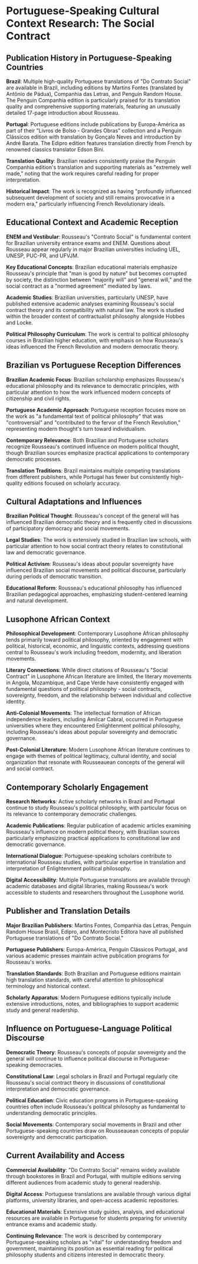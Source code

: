 # Portuguese-Speaking Cultural Context Research: The Social Contract

## Publication History in Portuguese-Speaking Countries

**Brazil**: Multiple high-quality Portuguese translations of "Do Contrato Social" are available in Brazil, including editions by Martins Fontes (translated by Antônio de Pádua), Companhia das Letras, and Penguin Random House. The Penguin Companhia edition is particularly praised for its translation quality and comprehensive supporting materials, featuring an unusually detailed 17-page introduction about Rousseau.

**Portugal**: Portuguese editions include publications by Europa-América as part of their "Livros de Bolso - Grandes Obras" collection and a Penguin Clássicos edition with translation by Gonçalo Neves and introduction by André Barata. The Edipro edition features translation directly from French by renowned classics translator Edson Bini.

**Translation Quality**: Brazilian readers consistently praise the Penguin Companhia edition's translation and supporting materials as "extremely well made," noting that the work requires careful reading for proper interpretation.

**Historical Impact**: The work is recognized as having "profoundly influenced subsequent development of society and still remains provocative in a modern era," particularly influencing French Revolutionary ideals.

## Educational Context and Academic Reception

**ENEM and Vestibular**: Rousseau's "Contrato Social" is fundamental content for Brazilian university entrance exams and ENEM. Questions about Rousseau appear regularly in major Brazilian universities including UEL, UNESP, PUC-PR, and UFVJM.

**Key Educational Concepts**: Brazilian educational materials emphasize Rousseau's principle that "man is good by nature" but becomes corrupted by society, the distinction between "majority will" and "general will," and the social contract as a "normed agreement" mediated by laws.

**Academic Studies**: Brazilian universities, particularly UNESP, have published extensive academic analyses examining Rousseau's social contract theory and its compatibility with natural law. The work is studied within the broader context of contractualist philosophy alongside Hobbes and Locke.

**Political Philosophy Curriculum**: The work is central to political philosophy courses in Brazilian higher education, with emphasis on how Rousseau's ideas influenced the French Revolution and modern democratic theory.

## Brazilian vs Portuguese Reception Differences

**Brazilian Academic Focus**: Brazilian scholarship emphasizes Rousseau's educational philosophy and its relevance to democratic principles, with particular attention to how the work influenced modern concepts of citizenship and civil rights.

**Portuguese Academic Approach**: Portuguese reception focuses more on the work as "a fundamental text of political philosophy" that was "controversial" and "contributed to the fervor of the French Revolution," representing modern thought's turn toward individualism.

**Contemporary Relevance**: Both Brazilian and Portuguese scholars recognize Rousseau's continued influence on modern political thought, though Brazilian sources emphasize practical applications to contemporary democratic processes.

**Translation Traditions**: Brazil maintains multiple competing translations from different publishers, while Portugal has fewer but consistently high-quality editions focused on scholarly accuracy.

## Cultural Adaptations and Influences

**Brazilian Political Thought**: Rousseau's concept of the general will has influenced Brazilian democratic theory and is frequently cited in discussions of participatory democracy and social movements.

**Legal Studies**: The work is extensively studied in Brazilian law schools, with particular attention to how social contract theory relates to constitutional law and democratic governance.

**Political Activism**: Rousseau's ideas about popular sovereignty have influenced Brazilian social movements and political discourse, particularly during periods of democratic transition.

**Educational Reform**: Rousseau's educational philosophy has influenced Brazilian pedagogical approaches, emphasizing student-centered learning and natural development.

## Lusophone African Context

**Philosophical Development**: Contemporary Lusophone African philosophy tends primarily toward political philosophy, oriented by engagement with political, historical, economic, and linguistic contexts, addressing questions central to Rousseau's work including freedom, modernity, and liberation movements.

**Literary Connections**: While direct citations of Rousseau's "Social Contract" in Lusophone African literature are limited, the literary movements in Angola, Mozambique, and Cape Verde have consistently engaged with fundamental questions of political philosophy - social contracts, sovereignty, freedom, and the relationship between individual and collective identity.

**Anti-Colonial Movements**: The intellectual formation of African independence leaders, including Amílcar Cabral, occurred in Portuguese universities where they encountered Enlightenment political philosophy, including Rousseau's ideas about popular sovereignty and democratic governance.

**Post-Colonial Literature**: Modern Lusophone African literature continues to engage with themes of political legitimacy, cultural identity, and social organization that resonate with Rousseauean concepts of the general will and social contract.

## Contemporary Scholarly Engagement

**Research Networks**: Active scholarly networks in Brazil and Portugal continue to study Rousseau's political philosophy, with particular focus on its relevance to contemporary democratic challenges.

**Academic Publications**: Regular publication of academic articles examining Rousseau's influence on modern political theory, with Brazilian sources particularly emphasizing practical applications to constitutional law and democratic governance.

**International Dialogue**: Portuguese-speaking scholars contribute to international Rousseau studies, with particular expertise in translation and interpretation of Enlightenment political philosophy.

**Digital Accessibility**: Multiple Portuguese translations are available through academic databases and digital libraries, making Rousseau's work accessible to students and researchers throughout the Lusophone world.

## Publisher and Translation Details

**Major Brazilian Publishers**: Martins Fontes, Companhia das Letras, Penguin Random House Brasil, Edipro, and Montecristo Editora have all published Portuguese translations of "Do Contrato Social."

**Portuguese Publishers**: Europa-América, Penguin Clássicos Portugal, and various academic presses maintain active publication programs for Rousseau's works.

**Translation Standards**: Both Brazilian and Portuguese editions maintain high translation standards, with careful attention to philosophical terminology and historical context.

**Scholarly Apparatus**: Modern Portuguese editions typically include extensive introductions, notes, and bibliographies to support academic study and general readership.

## Influence on Portuguese-Language Political Discourse

**Democratic Theory**: Rousseau's concepts of popular sovereignty and the general will continue to influence political discourse in Portuguese-speaking democracies.

**Constitutional Law**: Legal scholars in Brazil and Portugal regularly cite Rousseau's social contract theory in discussions of constitutional interpretation and democratic governance.

**Political Education**: Civic education programs in Portuguese-speaking countries often include Rousseau's political philosophy as fundamental to understanding democratic principles.

**Social Movements**: Contemporary social movements in Brazil and other Portuguese-speaking countries draw on Rousseauean concepts of popular sovereignty and democratic participation.

## Current Availability and Access

**Commercial Availability**: "Do Contrato Social" remains widely available through bookstores in Brazil and Portugal, with multiple editions serving different audiences from academic study to general readership.

**Digital Access**: Portuguese translations are available through various digital platforms, university libraries, and open-access academic repositories.

**Educational Materials**: Extensive study guides, analysis, and educational resources are available in Portuguese for students preparing for university entrance exams and academic study.

**Continuing Relevance**: The work is described by contemporary Portuguese-speaking scholars as "vital" for understanding freedom and government, maintaining its position as essential reading for political philosophy students and citizens interested in democratic theory.